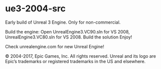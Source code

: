 # ue3-2004-src
Early build of Unreal 3 Engine. Only for non-commercial.

Build the engine:
  Open UnrealEngine3.VC90.sln for VS 2008, UnrealEngine3.VC80.sln for VS 2008.
  Build the solution
  Enjoy!

Check unrealengine.com for new Unreal Engine!

© 2004-2017, Epic Games, Inc. All rights reserved. Unreal and its logo are Epic’s trademarks or registered trademarks in the US and elsewhere.  
